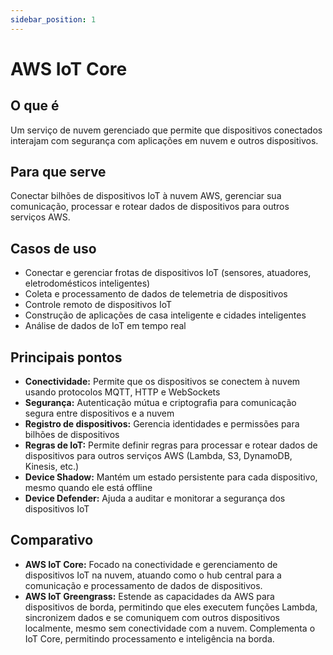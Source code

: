 ```yaml
---
sidebar_position: 1
---
```


# AWS IoT Core

## O que é
Um serviço de nuvem gerenciado que permite que dispositivos conectados interajam com segurança com aplicações em nuvem e outros dispositivos.

## Para que serve
Conectar bilhões de dispositivos IoT à nuvem AWS, gerenciar sua comunicação, processar e rotear dados de dispositivos para outros serviços AWS.

## Casos de uso
- Conectar e gerenciar frotas de dispositivos IoT (sensores, atuadores, eletrodomésticos inteligentes)
- Coleta e processamento de dados de telemetria de dispositivos
- Controle remoto de dispositivos IoT
- Construção de aplicações de casa inteligente e cidades inteligentes
- Análise de dados de IoT em tempo real

## Principais pontos
- **Conectividade:** Permite que os dispositivos se conectem à nuvem usando protocolos MQTT, HTTP e WebSockets
- **Segurança:** Autenticação mútua e criptografia para comunicação segura entre dispositivos e a nuvem
- **Registro de dispositivos:** Gerencia identidades e permissões para bilhões de dispositivos
- **Regras de IoT:** Permite definir regras para processar e rotear dados de dispositivos para outros serviços AWS (Lambda, S3, DynamoDB, Kinesis, etc.)
- **Device Shadow:** Mantém um estado persistente para cada dispositivo, mesmo quando ele está offline
- **Device Defender:** Ajuda a auditar e monitorar a segurança dos dispositivos IoT

## Comparativo
- **AWS IoT Core:** Focado na conectividade e gerenciamento de dispositivos IoT na nuvem, atuando como o hub central para a comunicação e processamento de dados de dispositivos.
- **AWS IoT Greengrass:** Estende as capacidades da AWS para dispositivos de borda, permitindo que eles executem funções Lambda, sincronizem dados e se comuniquem com outros dispositivos localmente, mesmo sem conectividade com a nuvem. Complementa o IoT Core, permitindo processamento e inteligência na borda. 